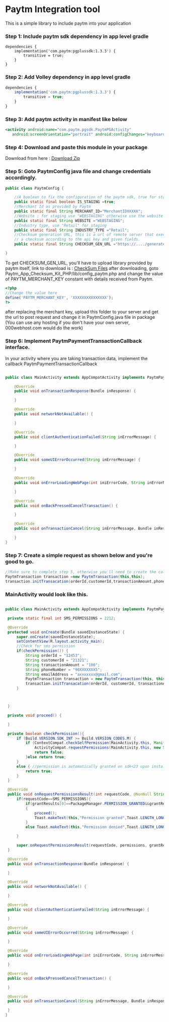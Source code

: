 # Paytm Integration tool

This is a simple library to include paytm into your application


### Step 1:  Include paytm sdk dependency in **app level gradle**
```javacript
dependencies {
	implementation('com.paytm:pgplussdk:1.3.3') {
		transitive = true;
	}
}
```

### Step 2: Add Volley dependency in **app level gradle**
```javascript
dependencies {
	implementation('com.paytm:pgplussdk:1.3.3') {
		transitive = true;
	}
}
```

### Step 3: Add paytm activity in manifest like below
```xml
<activity android:name="com.paytm.pgsdk.PaytmPGActivity"
   android:screenOrientation="portrait" android:configChanges="keyboardHidden|orientation|keyboard"/>
```

### Step 4: Download and paste this module in your package

Download from here : [Download Zip](https://github.com/Ayaz922/Paytm_Integration_tool/archive/master.zip)


### Step 5: Goto PaytmConfig java file and change credentials accordingly.
```java
public class PaytmConfig {

    //A boolean to fix the configuration of the paytm sdk, true for staging.
    public static final boolean IS_STAGING =true;
    //Merchant Id as provided by Paytm
    public static final String MERCHANT_ID="MerchantIDXXXXX";
    //Website : for staging use "WEBSTAGING" otherwise use the website provided after activation of program
    public static final String WEBSITE ="WEBSTAGING";
    //Industry type, use "Retail" for staging
    public static final String INDUSTRY_TYPE ="Retail";
    //Checksum generation URL, this is a url of remote server that executes a php config file to generate
    // a checksum according to the api key and given fields.
    public static final String CHECKSUM_GEN_URL ="https://..../generatepaytmchecksum";

}
```
To get CHECKSUM_GEN_URL, you'll have to upload library provided by paytm itself,
link to download is : [CheckSum Files](https://github.com/Paytm-Payments/Paytm_App_Checksum_Kit_PHP/archive/master.zip)
after downloading, goto Paytm_App_Checksum_Kit_PHP/lib/config_paytm.php and change the value of PAYTM_MERCHANT_KEY constant with details received from Paytm.

```php
<?php
//Change the value here
define('PAYTM_MERCHANT_KEY', 'XXXXXXXXXXXXXXX');
?>
```

after replacing the merchant key, upload this folder to your server and get the url to post request and change it in PaytmConfig.java file in package
(You can use any hosting if you don't have your own server, 000webhost.com would do the work)

### Step 6: Implement PaytmPaymentTransactionCallback interface.
In your activity where you are taking transaction data, implement the callback PaytmPaymentTransactionCallback
```java

public class MainActivity extends AppCompatActivity implements PaytmPaymentTransactionCallback {

    @Override
    public void onTransactionResponse(Bundle inResponse) {

    }

    @Override
    public void networkNotAvailable() {

    }

    @Override
    public void clientAuthenticationFailed(String inErrorMessage) {

    }

    @Override
    public void someUIErrorOccurred(String inErrorMessage) {

    }

    @Override
    public void onErrorLoadingWebPage(int iniErrorCode, String inErrorMessage, String inFailingUrl) {

    }

    @Override
    public void onBackPressedCancelTransaction() {

    }

    @Override
    public void onTransactionCancel(String inErrorMessage, Bundle inResponse) {

    }
}

```

### Step 7: Create a simple request as shown below and you're good to go.
```java
//Make sure to complete step 5, otherwise you'll need to create the callback
PaytmTransaction transaction =new PaytmTransaction(this,this);
transaction.initTransacation(orderId,customerId,transactionAmount,phoneNumber,emailAddress);
```

### MainActivity would look like this.

   ```java

public class MainActivity extends AppCompatActivity implements PaytmPaymentTransactionCallback {

    private static final int SMS_PERMISSIONS = 2212;

    @Override
    protected void onCreate(Bundle savedInstanceState) {
        super.onCreate(savedInstanceState);
        setContentView(R.layout.activity_main);
        //Check for sms permission
        if(checkPermission()) {
            String orderId = "12453";
            String customerId = "21321";
            String transactionAmount = "100";
            String phoneNumber = "90XXXXXXX5";
            String emailAddress = "axxxxxxx@gmail.com";
            PaytmTransaction transaction = new PaytmTransaction(this, this);
            transaction.initTransacation(orderId, customerId, transactionAmount, phoneNumber, emailAddress);
        }



    }

    private void proceed() {

    }

    private boolean checkPermission(){
        if (Build.VERSION.SDK_INT >= Build.VERSION_CODES.M) {
            if (ContextCompat.checkSelfPermission(MainActivity.this, Manifest.permission.READ_SMS) != PackageManager.PERMISSION_GRANTED) {
                ActivityCompat.requestPermissions(MainActivity.this, new String[]{Manifest.permission.READ_SMS, Manifest.permission.RECEIVE_SMS}, SMS_PERMISSIONS);
                return false;
            }else return true;
        }
        else { //permission is automatically granted on sdk<23 upon installation
            return true;
        }
    }

    @Override
    public void onRequestPermissionsResult(int requestCode, @NonNull String[] permissions, @NonNull int[] grantResults) {
        if(requestCode==SMS_PERMISSIONS){
            if(grantResults[0]==PackageManager.PERMISSION_GRANTED&&grantResults[1]==PackageManager.PERMISSION_GRANTED)
            {
                proceed();
                Toast.makeText(this,"Permission granted",Toast.LENGTH_LONG).show();
            }
            else Toast.makeText(this,"Permission denied",Toast.LENGTH_LONG).show();

        }

        super.onRequestPermissionsResult(requestCode, permissions, grantResults);
    }

    @Override
    public void onTransactionResponse(Bundle inResponse) {

    }

    @Override
    public void networkNotAvailable() {

    }

    @Override
    public void clientAuthenticationFailed(String inErrorMessage) {

    }

    @Override
    public void someUIErrorOccurred(String inErrorMessage) {

    }

    @Override
    public void onErrorLoadingWebPage(int iniErrorCode, String inErrorMessage, String inFailingUrl) {

    }

    @Override
    public void onBackPressedCancelTransaction() {

    }

    @Override
    public void onTransactionCancel(String inErrorMessage, Bundle inResponse) {

    }
}

   ```
